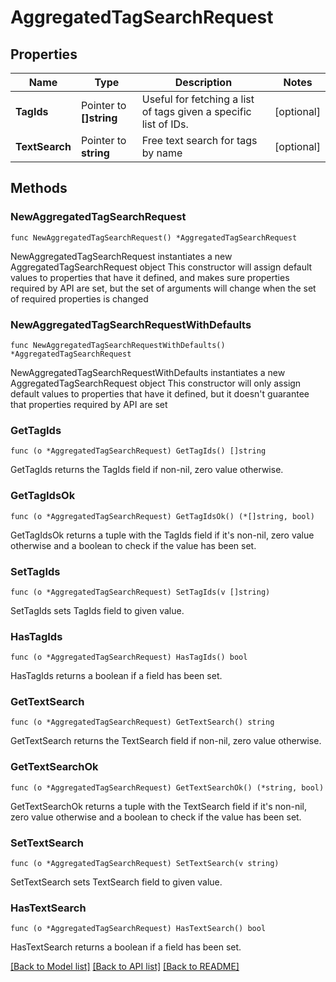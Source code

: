 # AggregatedTagSearchRequest

## Properties

Name | Type | Description | Notes
------------ | ------------- | ------------- | -------------
**TagIds** | Pointer to **[]string** | Useful for fetching a list of tags given a specific list of IDs. | [optional] 
**TextSearch** | Pointer to **string** | Free text search for tags by name | [optional] 

## Methods

### NewAggregatedTagSearchRequest

`func NewAggregatedTagSearchRequest() *AggregatedTagSearchRequest`

NewAggregatedTagSearchRequest instantiates a new AggregatedTagSearchRequest object
This constructor will assign default values to properties that have it defined,
and makes sure properties required by API are set, but the set of arguments
will change when the set of required properties is changed

### NewAggregatedTagSearchRequestWithDefaults

`func NewAggregatedTagSearchRequestWithDefaults() *AggregatedTagSearchRequest`

NewAggregatedTagSearchRequestWithDefaults instantiates a new AggregatedTagSearchRequest object
This constructor will only assign default values to properties that have it defined,
but it doesn't guarantee that properties required by API are set

### GetTagIds

`func (o *AggregatedTagSearchRequest) GetTagIds() []string`

GetTagIds returns the TagIds field if non-nil, zero value otherwise.

### GetTagIdsOk

`func (o *AggregatedTagSearchRequest) GetTagIdsOk() (*[]string, bool)`

GetTagIdsOk returns a tuple with the TagIds field if it's non-nil, zero value otherwise
and a boolean to check if the value has been set.

### SetTagIds

`func (o *AggregatedTagSearchRequest) SetTagIds(v []string)`

SetTagIds sets TagIds field to given value.

### HasTagIds

`func (o *AggregatedTagSearchRequest) HasTagIds() bool`

HasTagIds returns a boolean if a field has been set.

### GetTextSearch

`func (o *AggregatedTagSearchRequest) GetTextSearch() string`

GetTextSearch returns the TextSearch field if non-nil, zero value otherwise.

### GetTextSearchOk

`func (o *AggregatedTagSearchRequest) GetTextSearchOk() (*string, bool)`

GetTextSearchOk returns a tuple with the TextSearch field if it's non-nil, zero value otherwise
and a boolean to check if the value has been set.

### SetTextSearch

`func (o *AggregatedTagSearchRequest) SetTextSearch(v string)`

SetTextSearch sets TextSearch field to given value.

### HasTextSearch

`func (o *AggregatedTagSearchRequest) HasTextSearch() bool`

HasTextSearch returns a boolean if a field has been set.


[[Back to Model list]](../README.md#documentation-for-models) [[Back to API list]](../README.md#documentation-for-api-endpoints) [[Back to README]](../README.md)


